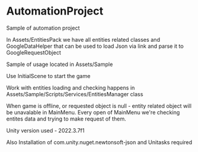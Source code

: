# AutomationProject
Sample of automation project

In Assets/EntitiesPack we have all entities related classes and GoogleDataHelper that can be used to load Json via link and parse it to GoogleRequestObject

Sample of usage located in Assets/Sample

Use InitialScene to start the game

Work with entities loading and checking happens in  Assets/Sample/Scripts/Services/EntitiesManager class

When game is offline, or requested object is null - entity related object will be unavalable in MainMenu. Every open of MainMenu we're checking entites data and trying to make request of them.

Unity version used - 2022.3.7f1

Also Installation of com.unity.nuget.newtonsoft-json and Unitasks required
